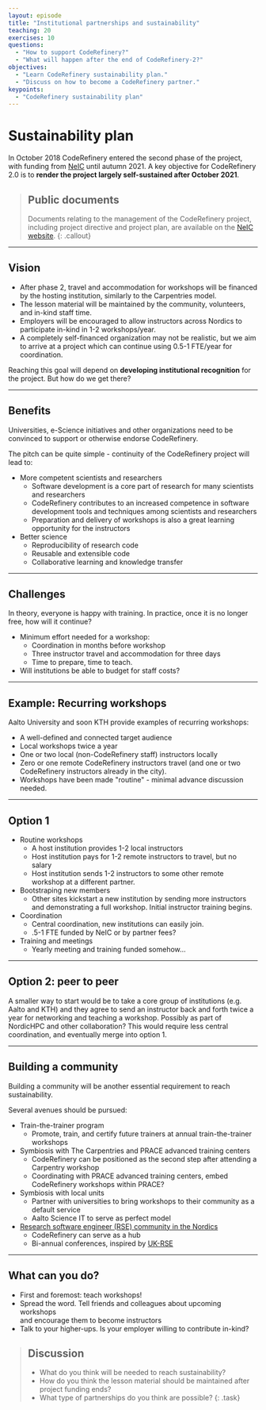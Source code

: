 ```yaml
---
layout: episode
title: "Institutional partnerships and sustainability"
teaching: 20
exercises: 10
questions:
  - "How to support CodeRefinery?"
  - "What will happen after the end of CodeRefinery-2?"
objectives:
  - "Learn CodeRefinery sustainability plan."
  - "Discuss on how to become a CodeRefinery partner."
keypoints:
  - "CodeRefinery sustainability plan"
---
```


# Sustainability plan

In October 2018 CodeRefinery entered the second phase of the project, with funding from [NeIC](https://neic.no)
until autumn 2021. A key objective for CodeRefinery 2.0 is to **render the project largely self-sustained after 
October 2021**. 

> ## Public documents 
> 
> Documents relating to the management of the CodeRefinery project, 
> including project directive and project plan, are available on the
> [NeIC website](https://neic.no/coderefinery/).
{: .callout}

---

## Vision

- After phase 2, travel and accommodation for workshops will be financed by the hosting
  institution, similarly to the Carpentries model. 
- The lesson material will be maintained by the community, volunteers, and in-kind staff time.
- Employers will be encouraged to allow instructors across Nordics to participate in-kind in 1-2 workshops/year. 
- A completely self-financed organization may not be realistic, but we aim to arrive at
  a project which can continue using 0.5-1 FTE/year for coordination.

Reaching this goal will depend on **developing institutional recognition** for the project.
But how do we get there?

---

## Benefits 

Universities, e-Science initiatives and other organizations need to be convinced to
support or otherwise endorse CodeRefinery.  

The pitch can be quite simple - continuity of the CodeRefinery project will lead to:
- More competent scientists and researchers
  - Software development is a core part of research for many scientists and researchers
  - CodeRefinery contributes to an increased competence in software development tools and techniques among scientists and researchers
  - Preparation and delivery of workshops is also a great learning opportunity for the instructors
- Better science
  - Reproducibility of research code
  - Reusable and extensible code
  - Collaborative learning and knowledge transfer

---

## Challenges

In theory, everyone is happy with training.  In practice, once it is
no longer free, how will it continue?

- Minimum effort needed for a workshop:
  - Coordination in months before workshop
  - Three instructor travel and accommodation for three days
  - Time to prepare, time to teach.
- Will institutions be able to budget for staff costs?

---

## Example: Recurring workshops

Aalto University and soon KTH provide examples of recurring workshops:

- A well-defined and connected target audience
- Local workshops twice a year
- One or two local (non-CodeRefinery staff) instructors locally
- Zero or one remote CodeRefinery instructors travel (and one or two
  CodeRefinery instructors already in the city).
- Workshops have been made "routine" - minimal advance discussion
  needed.

---

## Option 1

- Routine workshops
  - A host institution provides 1-2 local instructors
  - Host institution pays for 1-2 remote instructors to travel, but no salary
  - Host institution sends 1-2 instructors to some other remote
    workshop at a different partner.
- Bootstraping new members
  - Other sites kickstart a new institution by sending more
    instructors and demonstrating a full workshop.  Initial instructor
    training begins.
- Coordination
  - Central coordination, new institutions can easily join.
  - .5-1 FTE funded by NeIC or by partner fees?
- Training and meetings
  - Yearly meeting and training funded somehow...

---

## Option 2: peer to peer

A smaller way to start would be to take a core group of institutions
(e.g. Aalto and KTH) and they agree to send an instructor back and
forth twice a year for networking and teaching a workshop.  Possibly
as part of NordicHPC and other collaboration?  This would require less
central coordination, and eventually merge into option 1.

---

## Building a community

Building a community will be another essential requirement to reach sustainability.

Several avenues should be pursued:

- Train-the-trainer program
  - Promote, train, and certify future trainers at annual train-the-trainer workshops
- Symbiosis with The Carpentries and PRACE advanced training centers
  - CodeRefinery can be positioned as the second step after attending a Carpentry workshop
  - Coordinating with PRACE advanced training centers, embed CodeRefinery workshops within PRACE?
- Symbiosis with local units
  - Partner with universities to bring workshops to their community as a default service
  - Aalto Science IT to serve as perfect model
- [Research software engineer (RSE) community in the Nordics](http://nordic-rse.org/)
  - CodeRefinery can serve as a hub 
  - Bi-annual conferences, inspired by [UK-RSE](https://rse.ac.uk/conf2019/)

---

## What can you do?

- First and foremost: teach workshops!
- Spread the word. Tell friends and colleagues about upcoming workshops		
  and encourage them to become instructors
- Talk to your higher-ups. Is your employer willing to contribute in-kind?

> ## Discussion
> 
> - What do you think will be needed to reach sustainability?
> - How do you think the lesson material should be maintained after 
>   project funding ends?
> - What type of partnerships do you think are possible?
{: .task}
